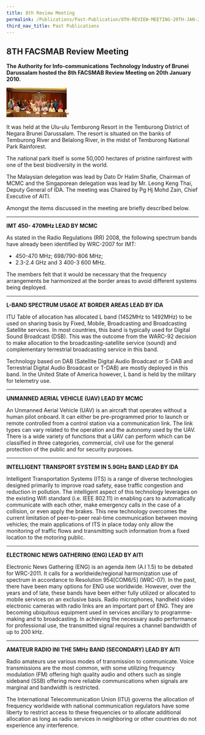 ```yaml
---
title: 8th Review Meeting
permalink: /Publications/Past-Publication/8TH-REVIEW-MEETING-20TH-JAN-2009
third_nav_title: Past Publications
---
```

## **8TH FACSMAB Review Meeting**
**The Authority for Info-communications Technology Industry of Brunei Darussalam hosted the 8th FACSMAB Review Meeting on 20th January 2010.**

![](/assets/images/15img-e1436178814976.gif)"

It was held at the Ulu-ulu Temburong Resort in the Temburong District of Negara Brunei Darussalam. The resort is situated on the banks of Temburong River and Belalong River, in the midst of Temburong National Park Rainforest.

The national park itself is some 50,000 hectares of pristine rainforest with one of the best biodiversity in the world.

The Malaysian delegation was lead by Dato Dr Halim Shafie, Chairman of MCMC and the Singaporean delegation was lead by Mr. Leong Keng Thai, Deputy General of IDA. The meeting was Chaired by Pg Hj Mohd Zain, Chief Executive of AITI.

Amongst the items discussed in the meeting are briefly described below.

***

**IMT 450- 470MHz LEAD BY MCMC**

As stated in the Radio Regulations (RR) 2008, the following spectrum bands have already been identified by WRC-2007 for IMT:
+ 450-470 MHz; 698/790-806 MHz;
+ 2.3-2.4 GHz and 3 400-3 600 MHz.

The members felt that it would be necessary that the frequency arrangements be harmonized at the border areas to avoid different systems being deployed.

***

**L-BAND SPECTRUM USAGE AT BORDER AREAS LEAD BY IDA**

ITU Table of allocation has allocated L band (1452MHz to 1492MHz) to be used on sharing basis by Fixed, Mobile, Broadcasting and Broadcasting Satellite services. In most countries, this band is typically used for Digital Sound Broadcast (DSB). This was the outcome from the WARC-92 decision to make allocation to the broadcasting-satellite service (sound) and complementary terrestrial broadcasting service in this band.

Technology based on DAB (Satellite Digital Audio Broadcast or S-DAB and Terrestrial Digital Audio Broadcast or T-DAB) are mostly deployed in this band. In the United State of America however, L band is held by the military for telemetry use.

***

**UNMANNED AERIAL VEHICLE (UAV) LEAD BY MCMC**

An Unmanned Aerial Vehicle (UAV) is an aircraft that operates without a human pilot onboard. It can either be pre-programmed prior to launch or remote controlled from a control station via a communication link. The link types can vary related to the operation and the autonomy used by the UAV. There is a wide variety of functions that a UAV can perform which can be classified in three categories, commercial, civil use for the general protection of the public and for security purposes.

***

**INTELLIGENT TRANSPORT SYSTEM IN 5.9GHz BAND LEAD BY IDA**

Intelligent Transportation Systems (ITS) is a range of diverse technologies designed primarily to improve road safety, ease traffic congestion and reduction in pollution. The intelligent aspect of this technology leverages on the existing Wifi standard (i.e. IEEE 802.11) in enabling cars to automatically communicate with each other, make emergency calls in the case of a collision, or even apply the brakes. This new technology overcomes the current limitation of peer-to-peer real-time communication between moving vehicles; the main applications of ITS in place today only allow the monitoring of traffic flows and transmitting such information from a fixed location to the motoring public.

***

**ELECTRONIC NEWS GATHERING (ENG) LEAD BY AITI**

Electronic News Gathering (ENG) is an agenda item (A.I 1.5) to be debated for WRC-2011. It calls for a worldwide/regional harmonization use of spectrum in accordance to Resolution 954[COM6/5] (WRC-07). In the past, there have been many options for ENG use worldwide. However, over the years and of late, these bands have been either fully utilized or allocated to mobile services on an exclusive basis. Radio microphones, handheld video electronic cameras with radio links are an important part of ENG. They are becoming ubiquitous equipment used in services ancillary to programme-making and to broadcasting. In achieving the necessary audio performance for professional use, the transmitted signal requires a channel bandwidth of up to 200 kHz.

***

**AMATEUR RADIO INI THE 5MHz BAND (SECONDARY) LEAD BY AITI**

Radio amateurs use various modes of transmission to communicate. Voice transmissions are the most common, with some utilizing frequency modulation (FM) offering high quality audio and others such as single sideband (SSB) offering more reliable communications when signals are marginal and bandwidth is restricted.

The International Telecommunication Union (ITU) governs the allocation of frequency worldwide with national communication regulators have some liberty to restrict access to these frequencies or to allocate additional allocation as long as radio services in neighboring or other countries do not experience any interference.